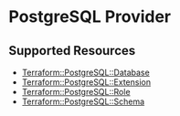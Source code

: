 # PostgreSQL Provider

## Supported Resources

* [Terraform::PostgreSQL::Database](docs/providers/postgresql/Database.md)
* [Terraform::PostgreSQL::Extension](docs/providers/postgresql/Extension.md)
* [Terraform::PostgreSQL::Role](docs/providers/postgresql/Role.md)
* [Terraform::PostgreSQL::Schema](docs/providers/postgresql/Schema.md)